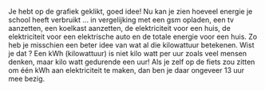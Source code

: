 Je hebt op de grafiek geklikt, goed idee! Nu kan je zien hoeveel energie je school heeft verbruikt ... in vergelijking met een gsm opladen, een tv aanzetten, een koelkast aanzetten, de elektriciteit voor een huis, de elektriciteit voor een elektrische auto en de totale energie voor een huis. Zo heb je misschien een beter idee van wat al die kilowattuur betekenen.
Wist je dat ? Een kWh (kilowattuur) is niet kilo watt per uur zoals veel mensen denken, maar kilo watt gedurende een uur! Als je zelf op de fiets zou zitten om één kWh aan elektriciteit te maken, dan ben je daar ongeveer 13 uur mee bezig.
